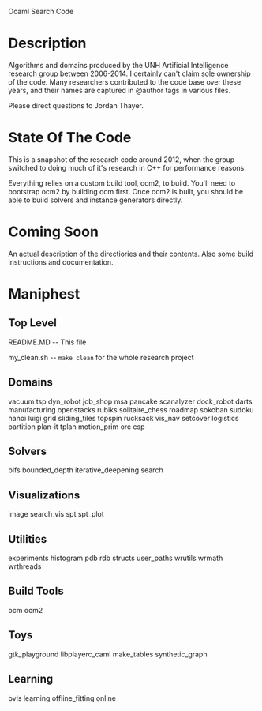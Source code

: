 Ocaml Search Code

# Description

Algorithms and domains produced by the UNH Artificial Intelligence research
group between 2006-2014.  I certainly can't claim sole ownership of the code.
Many researchers contributed to the code base over these years, and their names
are captured in @author tags in various files.

Please direct questions to Jordan Thayer.

# State Of The Code

This is a snapshot of the research code around 2012, when the group switched to
doing much of it's research in C++ for performance reasons.

Everything relies on a custom build tool, ocm2, to build.  You'll need to
bootstrap ocm2 by building ocm first.  Once ocm2 is built, you should be able to
build solvers and instance generators directly.

# Coming Soon

An actual description of the directiories and their contents.
Also some build instructions and documentation.

# Maniphest

## Top Level

README.MD  -- This file

my_clean.sh -- ```make clean``` for the whole research project


## Domains
vacuum
tsp
dyn_robot
job_shop
msa
pancake
scanalyzer
dock_robot
darts
manufacturing
openstacks
rubiks
solitaire_chess
roadmap
sokoban
sudoku
hanoi
luigi
grid
sliding_tiles
topspin
rucksack
vis_nav
setcover
logistics
partition
plan-it
tplan
motion_prim
orc
csp

## Solvers
blfs
bounded_depth
iterative_deepening
search

## Visualizations
image
search_vis
spt
spt_plot

## Utilities
experiments
histogram
pdb
rdb
structs
user_paths
wrutils
wrmath
wrthreads

## Build Tools
ocm
ocm2

## Toys
gtk_playground
libplayerc_caml
make_tables
synthetic_graph

## Learning
bvls
learning
offline_fitting
online
